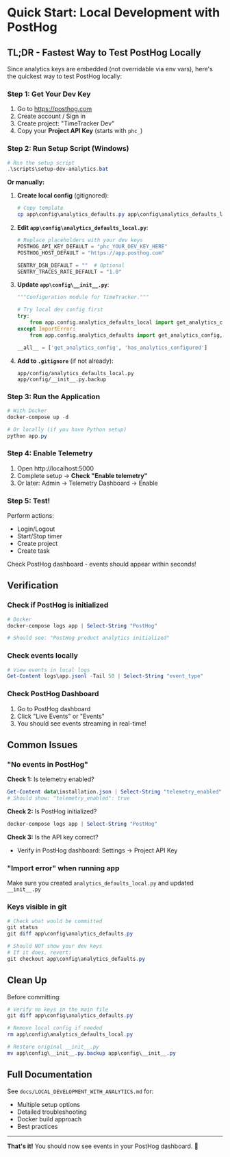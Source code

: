 # Quick Start: Local Development with PostHog

## TL;DR - Fastest Way to Test PostHog Locally

Since analytics keys are embedded (not overridable via env vars), here's the quickest way to test PostHog locally:

### Step 1: Get Your Dev Key

1. Go to https://posthog.com
2. Create account / Sign in
3. Create project: "TimeTracker Dev"
4. Copy your **Project API Key** (starts with `phc_`)

### Step 2: Run Setup Script (Windows)

```powershell
# Run the setup script
.\scripts\setup-dev-analytics.bat
```

**Or manually:**

1. **Create local config** (gitignored):
   ```powershell
   # Copy template
   cp app\config\analytics_defaults.py app\config\analytics_defaults_local.py
   ```

2. **Edit `app\config\analytics_defaults_local.py`**:
   ```python
   # Replace placeholders with your dev keys
   POSTHOG_API_KEY_DEFAULT = "phc_YOUR_DEV_KEY_HERE"
   POSTHOG_HOST_DEFAULT = "https://app.posthog.com"
   
   SENTRY_DSN_DEFAULT = ""  # Optional
   SENTRY_TRACES_RATE_DEFAULT = "1.0"
   ```

3. **Update `app\config\__init__.py`**:
   ```python
   """Configuration module for TimeTracker."""
   
   # Try local dev config first
   try:
       from app.config.analytics_defaults_local import get_analytics_config, has_analytics_configured
   except ImportError:
       from app.config.analytics_defaults import get_analytics_config, has_analytics_configured
   
   __all__ = ['get_analytics_config', 'has_analytics_configured']
   ```

4. **Add to `.gitignore`** (if not already):
   ```
   app/config/analytics_defaults_local.py
   app/config/__init__.py.backup
   ```

### Step 3: Run the Application

```powershell
# With Docker
docker-compose up -d

# Or locally (if you have Python setup)
python app.py
```

### Step 4: Enable Telemetry

1. Open http://localhost:5000
2. Complete setup → **Check "Enable telemetry"**
3. Or later: Admin → Telemetry Dashboard → Enable

### Step 5: Test!

Perform actions:
- Login/Logout
- Start/Stop timer
- Create project
- Create task

Check PostHog dashboard - events should appear within seconds!

## Verification

### Check if PostHog is initialized

```powershell
# Docker
docker-compose logs app | Select-String "PostHog"

# Should see: "PostHog product analytics initialized"
```

### Check events locally

```powershell
# View events in local logs
Get-Content logs\app.jsonl -Tail 50 | Select-String "event_type"
```

### Check PostHog Dashboard

1. Go to PostHog dashboard
2. Click "Live Events" or "Events"
3. You should see events streaming in real-time!

## Common Issues

### "No events in PostHog"

**Check 1:** Is telemetry enabled?
```powershell
Get-Content data\installation.json | Select-String "telemetry_enabled"
# Should show: "telemetry_enabled": true
```

**Check 2:** Is PostHog initialized?
```powershell
docker-compose logs app | Select-String "PostHog"
```

**Check 3:** Is the API key correct?
- Verify in PostHog dashboard: Settings → Project API Key

### "Import error" when running app

Make sure you created `analytics_defaults_local.py` and updated `__init__.py`

### Keys visible in git

```powershell
# Check what would be committed
git status
git diff app\config\analytics_defaults.py

# Should NOT show your dev keys
# If it does, revert:
git checkout app\config\analytics_defaults.py
```

## Clean Up

Before committing:

```powershell
# Verify no keys in the main file
git diff app\config\analytics_defaults.py

# Remove local config if needed
rm app\config\analytics_defaults_local.py

# Restore original __init__.py
mv app\config\__init__.py.backup app\config\__init__.py
```

## Full Documentation

See `docs/LOCAL_DEVELOPMENT_WITH_ANALYTICS.md` for:
- Multiple setup options
- Detailed troubleshooting
- Docker build approach
- Best practices

---

**That's it!** You should now see events in your PostHog dashboard. 🎉

